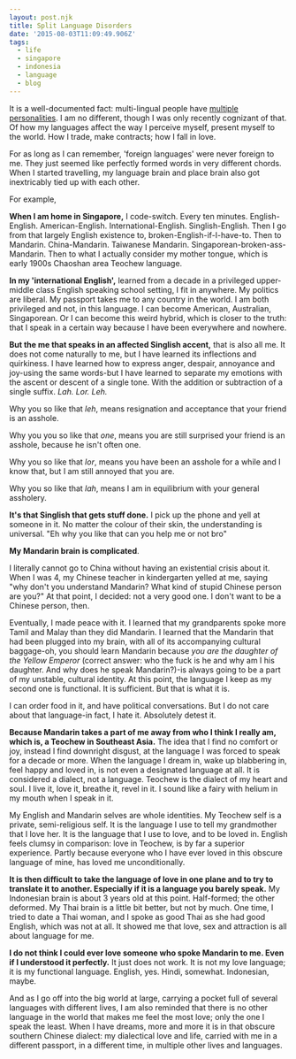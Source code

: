 ```yaml
---
layout: post.njk
title: Split Language Disorders
date: '2015-08-03T11:09:49.906Z'
tags:
  - life
  - singapore
  - indonesia
  - language
  - blog
---
```


It is a well-documented fact: multi-lingual people have [multiple personalities](http://www.newrepublic.com/article/117485/multilinguals-have-multiple-personalities). I am no different, though I was only recently cognizant of that. Of how my languages affect the way I perceive myself, present myself to the world. How I trade, make contracts; how I fall in love.

For as long as I can remember, 'foreign languages' were never foreign to me. They just seemed like perfectly formed words in very different chords. When I started travelling, my language brain and place brain also got inextricably tied up with each other.

For example,

**When I am home in Singapore,** I code-switch. Every ten minutes. English-English. American-English. International-English. Singlish-English. Then I go from that largely English existence to, broken-English-if-I-have-to. Then to Mandarin. China-Mandarin. Taiwanese Mandarin. Singaporean-broken-ass-Mandarin. Then to what I actually consider my mother tongue, which is early 1900s Chaoshan area Teochew language.

**In my 'international English',** learned from a decade in a privileged upper-middle class English speaking school setting, I fit in anywhere. My politics are liberal. My passport takes me to any country in the world. I am both privileged and not, in this language. I can become American, Australian, Singaporean. Or I can become this weird hybrid, which is closer to the truth: that I speak in a certain way because I have been everywhere and nowhere.

**But the me that speaks in an affected Singlish accent,** that is also all me. It does not come naturally to me, but I have learned its inflections and quirkiness. I have learned how to express anger, despair, annoyance and joy-using the same words-but I have learned to separate my emotions with the ascent or descent of a single tone. With the addition or subtraction of a single suffix. _Lah. Lor. Leh._

Why you so like that _leh_, means resignation and acceptance that your friend is an asshole.

Why you you so like that _one_, means you are still surprised your friend is an asshole, because he isn't often one.

Why you so like that _lor_, means you have been an asshole for a while and I know that, but I am still annoyed that you are.

Why you so like that _lah_, means I am in equilibrium with your general assholery.

**It's that Singlish that gets stuff done.** I pick up the phone and yell at someone in it. No matter the colour of their skin, the understanding is universal. "Eh why you like that can you help me or not bro"

**My Mandarin brain is complicated**.

I literally cannot go to China without having an existential crisis about it. When I was 4, my Chinese teacher in kindergarten yelled at me, saying "why don't you understand Mandarin? What kind of stupid Chinese person are you?" At that point, I decided: not a very good one. I don't want to be a Chinese person, then.

Eventually, I made peace with it. I learned that my grandparents spoke more Tamil and Malay than they did Mandarin. I learned that the Mandarin that had been plugged into my brain, with all of its accompanying cultural baggage-oh, you should learn Mandarin because _you are the daughter of the Yellow Emperor_ (correct answer: who the fuck is he and why am I his daughter. And why does he speak Mandarin?)-is always going to be a part of my unstable, cultural identity. At this point, the language I keep as my second one is functional. It is sufficient. But that is what it is.

I can order food in it, and have political conversations. But I do not care about that language-in fact, I hate it. Absolutely detest it.

**Because Mandarin takes a part of me away from who I think I really am, which is, a Teochew in Southeast Asia.** The idea that I find no comfort or joy, instead I find downright disgust, at the language I was forced to speak for a decade or more. When the language I dream in, wake up blabbering in, feel happy and loved in, is not even a designated language at all. It is considered a dialect, not a language. Teochew is the dialect of my heart and soul. I live it, love it, breathe it, revel in it. I sound like a fairy with helium in my mouth when I speak in it.

My English and Mandarin selves are whole identities. My Teochew self is a private, semi-religious self. It is the language I use to tell my grandmother that I love her. It is the language that I use to love, and to be loved in. English feels clumsy in comparison: love in Teochew, is by far a superior experience. Partly because everyone who I have ever loved in this obscure language of mine, has loved me unconditionally.

**It is then difficult to take the language of love in one plane and to try to translate it to another. Especially if it is a language you barely speak.** My Indonesian brain is about 3 years old at this point. Half-formed; the other deformed. My Thai brain is a little bit better, but not by much. One time, I tried to date a Thai woman, and I spoke as good Thai as she had good English, which was not at all. It showed me that love, sex and attraction is all about language for me.

**I do not think I could ever love someone who spoke Mandarin to me. Even if I understood it perfectly.** It just does not work. It is not my love language; it is my functional language. English, yes. Hindi, somewhat. Indonesian, maybe.

And as I go off into the big world at large, carrying a pocket full of several languages with different lives, I am also reminded that there is no other language in the world that makes me feel the most love; only the one I speak the least. When I have dreams, more and more it is in that obscure southern Chinese dialect: my dialectical love and life, carried with me in a different passport, in a different time, in multiple other lives and languages.
